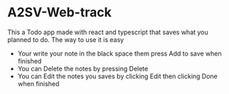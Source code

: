 # A2SV-Web-track

This a Todo app made with react and typescript that saves what you planned to do.
The way to use it is easy

- Your write your note in the black space them press Add to save when finished
- You can Delete the notes by pressing Delete
- You can Edit the notes you saves by clicking Edit then clicking Done when finished
